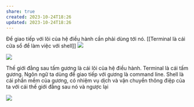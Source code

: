 ```yaml
---
share: true
created: 2023-10-24T18:26
updated: 2023-10-24T18:26
---
```

Để giao tiếp với lõi của hệ điều hành cần phải dùng tới nó. [[Terminal là cái cửa sổ để làm việc với shell]] 
![](https://srinisbookcom.files.wordpress.com/2020/11/bb6fa-kernel_shell.jpg) 

![](https://thumbs.dreamstime.com/b/magic-portal-green-plants-fantasy-fern-ivy-night-79779455.jpg) 

Thế giới đằng sau tấm gương là cái lõi của hệ điều hành. Terminal là cái tấm gương. Ngôn ngữ ta dùng để giao tiếp với gương là command line. Shell là cái phần mềm của gương, có nhiệm vụ dịch và vận chuyển thông điệp của ta với cái thế giới đằng sau nó và ngược lại

![](https://wizardzines.com/images/uploads/shell.png) 